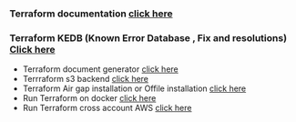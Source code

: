 
### Terraform documentation [click here](https://github.com/e2eSolutionArchitect/terraform/tree/main/docs)
### Terraform KEDB (Known Error Database , Fix and resolutions) [Click here](https://github.com/e2eSolutionArchitect/KEDB/tree/main/terraform)

- Terraform document generator [click here](https://github.com/e2eSolutionArchitect/terraform/blob/main/docs/terraform-docs-generator.md)
- Terrraform s3 backend [click here](https://github.com/e2eSolutionArchitect/terraform/blob/main/docs/terraform-aws-s3-backend.md)
- Terraform Air gap installation or Offile installation [click here](https://github.com/e2eSolutionArchitect/terraform/blob/main/docs/terraform-offline-initialize.md)
- Run Terraform on docker [click here](https://github.com/e2eSolutionArchitect/terraform/blob/main/docs/terraform-on-docker.md)
- Run Terraform cross account AWS [click here](https://github.com/e2eSolutionArchitect/terraform/blob/main/docs/run-terraform-in-aws-cross-account.md)
